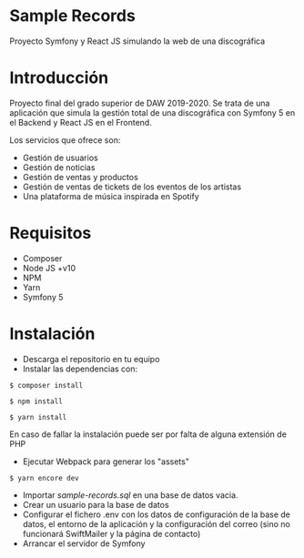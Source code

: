 # Sample Records
Proyecto Symfony y React JS simulando la web de una discográfica

# Introducción
Proyecto final del grado superior de DAW 2019-2020. Se trata de una aplicación que simula la gestión total de una discográfica con Symfony 5 en el Backend y React JS en el Frontend. 

Los servicios que ofrece son:
- Gestión de usuarios
- Gestión de noticias
- Gestión de ventas y productos
- Gestión de ventas de tickets de los eventos de los artistas
- Una plataforma de música inspirada en Spotify

# Requisitos
- Composer
- Node JS +v10
- NPM
- Yarn
- Symfony 5

# Instalación
- Descarga el repositorio en tu equipo
- Instalar las dependencias con:

`$ composer install`

`$ npm install`

`$ yarn install`

En caso de fallar la instalación puede ser por falta de alguna extensión de PHP
- Ejecutar Webpack para generar los "assets"

`$ yarn encore dev`
- Importar *sample-records.sql* en una base de datos vacia.
- Crear un usuario para la base de datos
- Configurar el fichero .env con los datos de configuración de la base de datos, el entorno de la aplicación y la configuración del correo (sino no funcionará SwiftMailer y la página de contacto)
- Arrancar el servidor de Symfony
